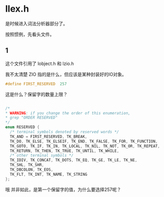 
# llex.h

是时候进入词法分析器部分了。

按照惯例，先看头文件。

## 1

这个文件引用了 lobject.h 和 lzio.h

我不太清楚 ZIO 指的是什么，但应该是某种封装好的IO对象。

```C
#define FIRST_RESERVED	257
```

这是什么？保留字的数量上限？

```C

/*
* WARNING: if you change the order of this enumeration,
* grep "ORDER RESERVED"
*/
enum RESERVED {
  /* terminal symbols denoted by reserved words */
  TK_AND = FIRST_RESERVED, TK_BREAK,
  TK_DO, TK_ELSE, TK_ELSEIF, TK_END, TK_FALSE, TK_FOR, TK_FUNCTION,
  TK_GOTO, TK_IF, TK_IN, TK_LOCAL, TK_NIL, TK_NOT, TK_OR, TK_REPEAT,
  TK_RETURN, TK_THEN, TK_TRUE, TK_UNTIL, TK_WHILE,
  /* other terminal symbols */
  TK_IDIV, TK_CONCAT, TK_DOTS, TK_EQ, TK_GE, TK_LE, TK_NE,
  TK_SHL, TK_SHR,
  TK_DBCOLON, TK_EOS,
  TK_FLT, TK_INT, TK_NAME, TK_STRING
};
```

哦 并非如此，是第一个保留字的值，为什么要选择257呢？

